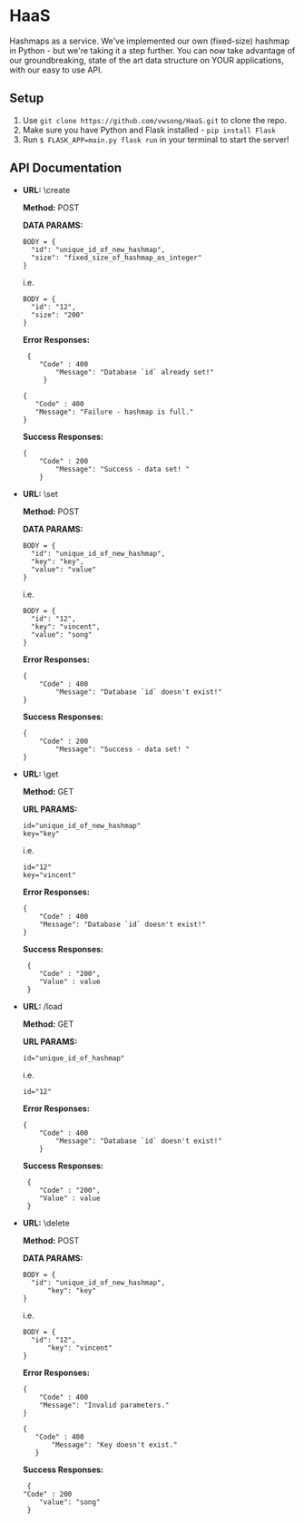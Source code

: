 # **HaaS**

Hashmaps as a service. We've implemented our own (fixed-size) hashmap in Python - but we're taking it a step further. You can now take advantage of our groundbreaking, state of the art data structure on YOUR applications, with our easy to use API. 

## Setup

1. Use `git clone https://github.com/vwsong/HaaS.git` to clone the repo.
2. Make sure you have Python and Flask installed - `pip install Flask`
3. Run `$ FLASK_APP=main.py flask run` in your terminal to start the server!

## API Documentation

* **URL:** \create

  **Method:** POST
  
  **DATA PARAMS:** 
	
  ``` 
  BODY = {
    "id": "unique_id_of_new_hashmap",
    "size": "fixed_size_of_hashmap_as_integer"
  }
  ```
  
  i.e.
  ``` 
  BODY = {
    "id": "12",
    "size": "200"
  }
  ```
  **Error Responses:**
	```
	 {
		"Code" : 400
        	"Message": "Database `id` already set!"
    	 }
     ```
     ```
	{
		"Code" : 400
		"Message": "Failure - hashmap is full."
	}
     ```

  **Success Responses:**
	```
	{
		"Code" : 200
        	"Message": "Success - data set!	"
     	}
     ```
* **URL:** \set

  **Method:** POST
  
  **DATA PARAMS:** 
	
  ``` 
  BODY = {
    "id": "unique_id_of_new_hashmap",
    "key": "key",
    "value": "value"
  }
  ```
  
  i.e.
  ``` 
  BODY = {
    "id": "12",
    "key": "vincent",
    "value": "song"
  }
  ```
  **Error Responses:**
	```
	{
		"Code" : 400
        	"Message": "Database `id` doesn't exist!"
	}
     ```

  **Success Responses:**
	```
	{
		"Code" : 200
        	"Message": "Success - data set!	"
	}
     ```
* **URL:** \get

  **Method:** GET
  
  **URL PARAMS:** 
	
  ``` 
  id="unique_id_of_new_hashmap"
  key="key"
  ```
  
  i.e.
  ``` 
  id="12"
  key="vincent"
  ```
  **Error Responses:**
	```
	{
		"Code" : 400
		"Message": "Database `id` doesn't exist!"
	}
     ```

  **Success Responses:**
	```
	 {
		"Code" : "200",
		"Value" : value
	 }
     ```
* **URL:** /load

  **Method:** GET
  
  **URL PARAMS:** 
	
  ``` 
  id="unique_id_of_hashmap"
  ```
  
  i.e.
  ``` 
  id="12"
  ```
  **Error Responses:**
	```
	{
		"Code" : 400
        	"Message": "Database `id` doesn't exist!"
     	}
     ```

  **Success Responses:**
	```
	 {
		"Code" : "200",
		"Value" : value
	 }
     ```
* **URL:** \delete

  **Method:** POST
  
  **DATA PARAMS:** 
	
  ``` 
  BODY = {
  	"id": "unique_id_of_new_hashmap",
    	"key": "key"
  }
  ```
  
  i.e.
  ``` 
  BODY = {
  	"id": "12",
    	"key": "vincent"
  }
  ```
  **Error Responses:**
	```
	{
		"Code" : 400
		"Message": "Invalid parameters."
	}
     ```
     ```
	{
		"Code" : 400
        	"Message": "Key doesn't exist."
     	}
     ```

  **Success Responses:**
	```
     {
	"Code" : 200
        "value": "song"
     }
     ```
